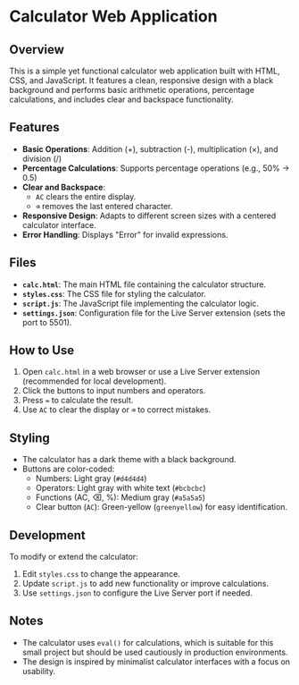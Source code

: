 # Calculator Web Application

## Overview
This is a simple yet functional calculator web application built with HTML, CSS, and JavaScript. It features a clean, responsive design with a black background and performs basic arithmetic operations, percentage calculations, and includes clear and backspace functionality.

## Features
- **Basic Operations**: Addition (+), subtraction (-), multiplication (×), and division (/)
- **Percentage Calculations**: Supports percentage operations (e.g., 50% → 0.5)
- **Clear and Backspace**: 
  - `AC` clears the entire display.
  - `⌫` removes the last entered character.
- **Responsive Design**: Adapts to different screen sizes with a centered calculator interface.
- **Error Handling**: Displays "Error" for invalid expressions.

## Files
- **`calc.html`**: The main HTML file containing the calculator structure.
- **`styles.css`**: The CSS file for styling the calculator.
- **`script.js`**: The JavaScript file implementing the calculator logic.
- **`settings.json`**: Configuration file for the Live Server extension (sets the port to 5501).

## How to Use
1. Open `calc.html` in a web browser or use a Live Server extension (recommended for local development).
2. Click the buttons to input numbers and operators.
3. Press `=` to calculate the result.
4. Use `AC` to clear the display or `⌫` to correct mistakes.

## Styling
- The calculator has a dark theme with a black background.
- Buttons are color-coded:
  - Numbers: Light gray (`#d4d4d4`)
  - Operators: Light gray with white text (`#bcbcbc`)
  - Functions (AC, ⌫, %): Medium gray (`#a5a5a5`)
  - Clear button (`AC`): Green-yellow (`greenyellow`) for easy identification.

## Development
To modify or extend the calculator:
1. Edit `styles.css` to change the appearance.
2. Update `script.js` to add new functionality or improve calculations.
3. Use `settings.json` to configure the Live Server port if needed.

## Notes
- The calculator uses `eval()` for calculations, which is suitable for this small project but should be used cautiously in production environments.
- The design is inspired by minimalist calculator interfaces with a focus on usability.
